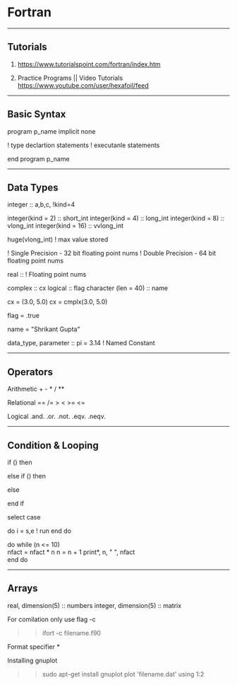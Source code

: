 # Fortran

-------------------------------------------------------
Tutorials
-------------------------------------------------------

1. https://www.tutorialspoint.com/fortran/index.htm

2. Practice Programs || Video Tutorials
   https://www.youtube.com/user/hexafoil/feed

-------------------------------------------------------
Basic Syntax
-------------------------------------------------------

program p_name
  implicit none
  
  ! type declartion statements
  ! executanle statements
  
end program p_name

-------------------------------------------------------
Data Types
-------------------------------------------------------

integer :: a,b,c, !kind=4

integer(kind = 2) :: short_int
integer(kind = 4) :: long_int
integer(kind = 8) :: vlong_int
integer(kind = 16) :: vvlong_int

huge(vlong_int) ! max value stored

! Single Precision  - 32 bit floating point nums
! Double Precision  - 64 bit floating point nums

real ::   ! Floating point nums

complex :: cx
logical :: flag
character (len = 40) :: name

cx = (3.0, 5.0)
cx = cmplx(3.0, 5.0)

flag = .true

name = "Shrikant Gupta"

data_type, parameter :: pi = 3.14  ! Named Constant

-------------------------------------------------------
Operators
-------------------------------------------------------
Arithmetic    + - * / **

Relational    == /= > < >= <= 

Logical       .and. .or. .not. .eqv. .neqv.

-------------------------------------------------------
Condition & Looping
-------------------------------------------------------

if () then

else if () then

else

end if


select case


do i = s,e
  ! run
end do

do while (n <= 10)       
    nfact = nfact * n 
    n = n + 1
    print*,  n, " ", nfact   
end do

-------------------------------------------------------
Arrays 
-------------------------------------------------------

real, dimension(5) :: numbers
integer, dimension(5) :: matrix




For comilation only use flag -c
>> ifort -c filename.f90

Format specifier  *

Installing gnuplot
>> sudo apt-get install gnuplot
plot 'filename.dat' using 1:2
